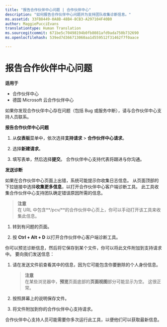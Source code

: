 ```yaml
---
title: "报告合作伙伴中心问题 | 合作伙伴中心"
description: "如何报告合作伙伴中心问题并为支持团队收集诊断信息。"
ms.assetid: 33FB8449-0A8B-48B4-8CB3-A297104F40B0
author: MaggiePucciEvans
translationtype: Human Translation
ms.sourcegitcommit: 671be5c70498194b0fb8081afd9ada750b732690
ms.openlocfilehash: 539ed7d366713060aa1d559512f31462f7f0aace

---
```


# 报告合作伙伴中心问题

**适用于**

-  合作伙伴中心
-  德国 Microsoft 云合作伙伴中心

如果你发现合作伙伴中心存在问题（包括 Bug 或服务中断），请与合作伙伴中心支持人员联系。

**报告合作伙伴中心问题**

1.  从**仪表板**菜单中，依次选择**支持请求** &gt; **合作伙伴中心请求**。

2.  选择**新建请求**。

3.  填写表单，然后选择**提交**。 合作伙伴中心支持代表将跟进与你沟通。

**发送诊断**

如果在合作伙伴中心页面上出错，系统可能提示你收集日志信息。 从页面顶部的下拉链接中选择**收集更多信息**，以打开合作伙伴中心客户端诊断工具。 此工具收集合作伙伴中心支持团队确定错误原因所需的信息。 

>**注意**<br>
在 URL 中包含**/pcv/**的合作伙伴中心页上，你可以手动打开该工具来收集此信息。

1.  转到有问题的页面。

2.  按 **Ctrl + Alt + D** 以打开合作伙伴中心客户端诊断工具。

你可以预览诊断信息，然后将它保存到某个文件，你可以将此文件附加到支持请求中。 要向我们发送信息：

1.  请在发送文件前查看其中的信息，因为它可能包含你要删除的个人身份信息。 

    >**注意**<br>
    在某些浏览器中，**预览**页面底部的**页面视图**部分可能显示为空。 这很正常。

2.  按照屏幕上的说明保存文件。

3.  将文件附加到你的合作伙伴中心支持请求。

合作伙伴中心支持人员可能需要你多次运行此工具，以便他们可以获取最新信息。




<!--HONumber=Jan17_HO3-->


